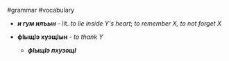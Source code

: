#grammar 
#vocabulary 
- **_и гум илъын_** - lit.  _to lie inside Y's heart_; _to remember X, to not forget X_


- **фIыщIэ хуэщIын** - _to thank Y_
	- **_фIыщIэ пхузощI_**